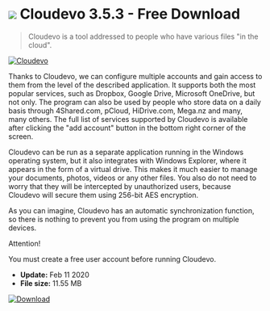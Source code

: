# ![](https://cdn.softexe.net/static/icon/a/cloudevo-9574.png) Cloudevo 3.5.3 - Free Download

> Cloudevo is a tool addressed to people who have various files "in the cloud".

[![Cloudevo](https://gallery.dpcdn.pl/imgc/Tools/84695/g_-_420x350_1.5_-_x8cf73c5d-24c3-4c55-bb4f-8c76995ca8aa.jpg)](https://softexe.net/win/internet/cloud-storage/cloudevo:aegd.html)

Thanks to Cloudevo, we can configure multiple accounts and gain access to them from the level of the described application. It supports both the most popular services, such as Dropbox, Google Drive, Microsoft OneDrive, but not only. The program can also be used by people who store data on a daily basis through 4Shared.com, pCloud, HiDrive.com, Mega.nz and many, many others. The full list of services supported by Cloudevo is available after clicking the "add account" button in the bottom right corner of the screen.
 
 Cloudevo can be run as a separate application running in the Windows operating system, but it also integrates with Windows Explorer, where it appears in the form of a virtual drive. This makes it much easier to manage your documents, photos, videos or any other files. You also do not need to worry that they will be intercepted by unauthorized users, because Cloudevo will secure them using 256-bit AES encryption.
 
 As you can imagine, Cloudevo has an automatic synchronization function, so there is nothing to prevent you from using the program on multiple devices. 
 
 Attention!
 
 You must create a free user account before running Cloudevo.


- **Update:** Feb 11 2020
- **File size:** 11.55 MB

[![Download](https://cdn.softexe.net/static/img/download.png)](https://softexe.net/win/internet/cloud-storage/cloudevo:aegd.html)

